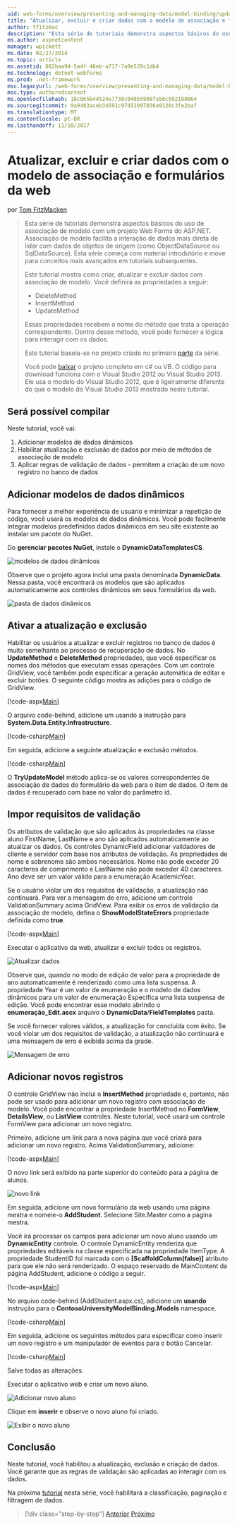 ```yaml
---
uid: web-forms/overview/presenting-and-managing-data/model-binding/updating-deleting-and-creating-data
title: "Atualizar, excluir e criar dados com o modelo de associação e formulários da web | Microsoft Docs"
author: tfitzmac
description: "Esta série de tutoriais demonstra aspectos básicos do uso de associação de modelo com um projeto Web Forms do ASP.NET. Associação de modelo torna a interação de dados mais estreita-..."
ms.author: aspnetcontent
manager: wpickett
ms.date: 02/27/2014
ms.topic: article
ms.assetid: 602baa94-5a4f-46eb-a717-7a9e539c1db4
ms.technology: dotnet-webforms
ms.prod: .net-framework
msc.legacyurl: /web-forms/overview/presenting-and-managing-data/model-binding/updating-deleting-and-creating-data
msc.type: authoredcontent
ms.openlocfilehash: 18c065b44524e7738c048b5908fa50c592188064
ms.sourcegitcommit: 9a9483aceb34591c97451997036a9120c3fe2baf
ms.translationtype: MT
ms.contentlocale: pt-BR
ms.lasthandoff: 11/10/2017
---
```

<a name="updating-deleting-and-creating-data-with-model-binding-and-web-forms"></a>Atualizar, excluir e criar dados com o modelo de associação e formulários da web
====================
por [Tom FitzMacken](https://github.com/tfitzmac)

> Esta série de tutoriais demonstra aspectos básicos do uso de associação de modelo com um projeto Web Forms do ASP.NET. Associação de modelo facilita a interação de dados mais direta de lidar com dados de objetos de origem (como ObjectDataSource ou SqlDataSource). Esta série começa com material introdutório e move para conceitos mais avançados em tutoriais subsequentes.
> 
> Este tutorial mostra como criar, atualizar e excluir dados com associação de modelo. Você definirá as propriedades a seguir:
> 
> - DeleteMethod
> - InsertMethod
> - UpdateMethod
> 
> Essas propriedades recebem o nome do método que trata a operação correspondente. Dentro desse método, você pode fornecer a lógica para interagir com os dados.
> 
> Este tutorial baseia-se no projeto criado no primeiro [parte](retrieving-data.md) da série.
> 
> Você pode [baixar](https://go.microsoft.com/fwlink/?LinkId=286116) o projeto completo em c# ou VB. O código para download funciona com o Visual Studio 2012 ou Visual Studio 2013. Ele usa o modelo do Visual Studio 2012, que é ligeiramente diferente do que o modelo do Visual Studio 2013 mostrado neste tutorial.


## <a name="what-youll-build"></a>Será possível compilar

Neste tutorial, você vai:

1. Adicionar modelos de dados dinâmicos
2. Habilitar atualização e exclusão de dados por meio de métodos de associação de modelo
3. Aplicar regras de validação de dados - permitem a criação de um novo registro no banco de dados

## <a name="add-dynamic-data-templates"></a>Adicionar modelos de dados dinâmicos

Para fornecer a melhor experiência de usuário e minimizar a repetição de código, você usará os modelos de dados dinâmicos. Você pode facilmente integrar modelos predefinidos dados dinâmicos em seu site existente ao instalar um pacote do NuGet.

Do **gerenciar pacotes NuGet**, instale o **DynamicDataTemplatesCS**.

![modelos de dados dinâmicos](updating-deleting-and-creating-data/_static/image1.png)

Observe que o projeto agora inclui uma pasta denominada **DynamicData**. Nessa pasta, você encontrará os modelos que são aplicados automaticamente aos controles dinâmicos em seus formulários da web.

![pasta de dados dinâmicos](updating-deleting-and-creating-data/_static/image2.png)

## <a name="enable-updating-and-deleting"></a>Ativar a atualização e exclusão

Habilitar os usuários a atualizar e excluir registros no banco de dados é muito semelhante ao processo de recuperação de dados. No **UpdateMethod** e **DeleteMethod** propriedades, que você especificar os nomes dos métodos que executam essas operações. Com um controle GridView, você também pode especificar a geração automática de editar e excluir botões. O seguinte código mostra as adições para o código de GridView.

[!code-aspx[Main](updating-deleting-and-creating-data/samples/sample1.aspx?highlight=4-5)]

O arquivo code-behind, adicione um usando a instrução para **System.Data.Entity.Infrastructure**.

[!code-csharp[Main](updating-deleting-and-creating-data/samples/sample2.cs)]

Em seguida, adicione a seguinte atualização e exclusão métodos.

[!code-csharp[Main](updating-deleting-and-creating-data/samples/sample3.cs)]

O **TryUpdateModel** método aplica-se os valores correspondentes de associação de dados do formulário da web para o item de dados. O item de dados é recuperado com base no valor do parâmetro id.

## <a name="enforce-validation-requirements"></a>Impor requisitos de validação

Os atributos de validação que são aplicados às propriedades na classe aluno FirstName, LastName e ano são aplicados automaticamente ao atualizar os dados. Os controles DynamicField adicionar validadores de cliente e servidor com base nos atributos de validação. As propriedades de nome e sobrenome são ambos necessários. Nome não pode exceder 20 caracteres de comprimento e LastName não pode exceder 40 caracteres. Ano deve ser um valor válido para a enumeração AcademicYear.

Se o usuário violar um dos requisitos de validação, a atualização não continuará. Para ver a mensagem de erro, adicione um controle ValidationSummary acima GridView. Para exibir os erros de validação da associação de modelo, defina o **ShowModelStateErrors** propriedade definida como **true**. 

[!code-aspx[Main](updating-deleting-and-creating-data/samples/sample4.aspx)]

Executar o aplicativo da web, atualizar e excluir todos os registros.

![Atualizar dados](updating-deleting-and-creating-data/_static/image3.png)

Observe que, quando no modo de edição de valor para a propriedade de ano automaticamente é renderizado como uma lista suspensa. A propriedade Year é um valor de enumeração e o modelo de dados dinâmicos para um valor de enumeração Especifica uma lista suspensa de edição. Você pode encontrar esse modelo abrindo o **enumeração\_Edit.ascx** arquivo o **DynamicData**/**FieldTemplates** pasta.

Se você fornecer valores válidos, a atualização for concluída com êxito. Se você violar um dos requisitos de validação, a atualização não continuará e uma mensagem de erro é exibida acima da grade.

![Mensagem de erro](updating-deleting-and-creating-data/_static/image4.png)

## <a name="add-new-records"></a>Adicionar novos registros

O controle GridView não inclui o **InsertMethod** propriedade e, portanto, não pode ser usado para adicionar um novo registro com associação de modelo. Você pode encontrar a propriedade InsertMethod no **FormView**, **DetailsView**, ou **ListView** controles. Neste tutorial, você usará um controle FormView para adicionar um novo registro.

Primeiro, adicione um link para a nova página que você criará para adicionar um novo registro. Acima ValidationSummary, adicione:

[!code-aspx[Main](updating-deleting-and-creating-data/samples/sample5.aspx)]

O novo link será exibido na parte superior do conteúdo para a página de alunos.

![novo link](updating-deleting-and-creating-data/_static/image5.png)

Em seguida, adicione um novo formulário da web usando uma página mestra e nomeie-o **AddStudent**. Selecione Site.Master como a página mestra.

Você irá processar os campos para adicionar um novo aluno usando um **DynamicEntity** controle. O controle DynamicEntity renderiza que propriedades editáveis na classe especificada na propriedade ItemType. A propriedade StudentID foi marcada com o **[ScaffoldColumn(false)]** atributo para que ele não será renderizado. O espaço reservado de MainContent da página AddStudent, adicione o código a seguir.

[!code-aspx[Main](updating-deleting-and-creating-data/samples/sample6.aspx)]

No arquivo code-behind (AddStudent.aspx.cs), adicione um **usando** instrução para o **ContosoUniversityModelBinding.Models** namespace.

[!code-csharp[Main](updating-deleting-and-creating-data/samples/sample7.cs)]

Em seguida, adicione os seguintes métodos para especificar como inserir um novo registro e um manipulador de eventos para o botão Cancelar.

[!code-csharp[Main](updating-deleting-and-creating-data/samples/sample8.cs)]

Salve todas as alterações.

Executar o aplicativo web e criar um novo aluno.

![Adicionar novo aluno](updating-deleting-and-creating-data/_static/image6.png)

Clique em **inserir** e observe o novo aluno foi criado.

![Exibir o novo aluno](updating-deleting-and-creating-data/_static/image7.png)

## <a name="conclusion"></a>Conclusão

Neste tutorial, você habilitou a atualização, exclusão e criação de dados. Você garante que as regras de validação são aplicadas ao interagir com os dados.

Na próxima [tutorial](sorting-paging-and-filtering-data.md) nesta série, você habilitará a classificação, paginação e filtragem de dados.

>[!div class="step-by-step"]
[Anterior](retrieving-data.md)
[Próximo](sorting-paging-and-filtering-data.md)
